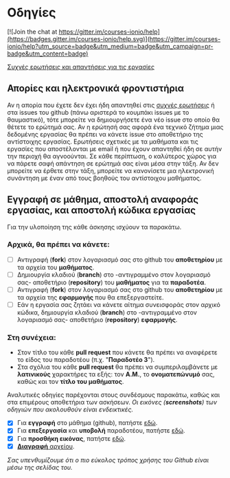 # Οδηγίες

[![Join the chat at https://gitter.im/courses-ionio/help](https://badges.gitter.im/courses-ionio/help.svg)](https://gitter.im/courses-ionio/help?utm_source=badge&utm_medium=badge&utm_campaign=pr-badge&utm_content=badge)

[Συχνές ερωτήσεις και απαντήσεις για τις εργασίες](faq/)

## Απορίες και ηλεκτρονικά φροντιστήρια 
Αν η απορία που έχετε δεν έχει ήδη απαντηθεί στις [συχνές ερωτήσεις](faq/) ή στα issues του github (πάνω αριστερά το κουμπάκι issues με το θαυμαστικό), τότε μπορείτε να δημιουργήσετε ένα νέο issue στο οποίο θα θέτετε το ερώτημά σας. Αν η ερώτησή σας αφορά ένα τεχνικό ζήτημα μιας δεδομένης εργασίας θα πρέπει να κάνετε issue στο αποθετήριο της αντίστοιχης εργασίας. Ερωτήσεις σχετικές με τα μαθήματα και τις εργασίες που αποστέλονται με email ή που έχουν απαντηθεί ήδη σε αυτήν την περιοχή θα αγνοούνται. Σε κάθε περίπτωση, ο καλύτερος χώρος για να πάρετε σαφή απάντηση σε ερώτημά σας είναι μέσα στην τάξη. Αν δεν μπορείτε να έρθετε στην τάξη, μπορείτε να κανονίσετε μια ηλεκτρονική συνάντηση με έναν από τους βοηθούς του αντίστοιχου μαθήματος.

## Εγγραφή σε μάθημα, αποστολή αναφοράς εργασίας, και αποστολή κώδικα εργασίας  
Για την υλοποίηση της κάθε άσκησης ισχύουν τα παρακάτω.

### Αρχικά, θα πρέπει να κάνετε:
- [ ] Αντιγραφή (**fork**) στον λογαριασμό σας στο github του **αποθετηρίου** με τα αρχεία του **μαθήματος**.
- [ ] Δημιουργία κλαδιού (**branch**) στο -αντιγραμμένο στον λογαριασμό σας- αποθετήριο (**repository**) του **μαθήματος** για τα **παραδοτέα**.
- [ ] Αντιγραφή (**fork**) στον λογαριασμό σας στο github του **αποθετηρίου** με τα αρχεία της **εφαρμογής** που θα επεξεργαστείτε.
- [ ] Εάν η εργασία σας ζητάει να κάνετε αίτημα συνεισφοράς στον αρχικό κώδικα, δημιουργία κλαδιού (**branch**) στο -αντιγραμμένο στον λογαριασμό σας- αποθετήριο (**repository**) **εφαρμογής**.

### Στη συνέχεια:
* Στον τίτλο του κάθε **pull request** που κάνετε θα πρέπει να αναφέρετε το είδος του παραδοτέου (π.χ. "**Παραδοτέο 3**").
* Στα σχόλια του κάθε **pull request** θα πρέπει να συμπεριλαμβάνετε με **λατινικούς** χαρακτήρες τα εξής: τον **Α.Μ.**, το **ονοματεπώνυμό** σας, καθώς και τον **τίτλο του μαθήματος**.

Αναλυτικές οδηγίες παρέχονται στους συνδέσμους παρακάτω, καθώς και στα επιμέρους αποθετήρια των ασκήσεων.
*Οι εικόνες (**screenshots**) των οδηγιών που ακολουθούν είναι ενδεικτικές.*

- [x] Για **εγγραφή** στο μάθημα (github), πατήστε [εδώ](https://github.com/courses-ionio/register/blob/master/registration.md).
- [x] Για **επεξεργασία** και **υποβολή** παραδοτέου, πατήστε [εδώ](https://github.com/courses-ionio/register/blob/master/productsubmit.md).
- [x] Για **προσθήκη εικόνας**, πατήστε [εδώ](https://github.com/courses-ionio/register/blob/master/insertimage.md).
- [x] [**Διαγραφή** αρχείου](delete/).

*Σας υπενθυμίζουμε ότι ο πιο εύκολος τρόπος χρήσης του Github είναι μέσω της σελίδας του.*

